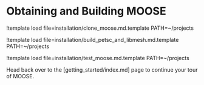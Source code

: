 # Obtaining and Building MOOSE

!template load file=installation/clone_moose.md.template PATH=~/projects

!template load file=installation/build_petsc_and_libmesh.md.template PATH=~/projects

!template load file=installation/test_moose.md.template PATH=~/projects

Head back over to the [getting_started/index.md] page to continue your tour of MOOSE.
